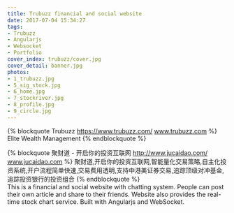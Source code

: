 ```yaml
---
title: Trubuzz financial and social website
date: 2017-07-04 15:34:27
tags:
- Trubuzz
- Angularjs
- Websocket
- Portfolio
cover_index: trubuzz/cover.jpg
cover_detail: banner.jpg
photos:
- 1_trubuzz.jpg
- 5_sig_stock.jpg
- 6_home.jpg
- 7_stockriver.jpg
- 8_profile.jpg
- 9_circle.jpg
---
```

{% blockquote Trubuzz https://www.trubuzz.com/ www.trubuzz.com %}
Elite Wealth Management
{% endblockquote %}

{% blockquote 聚财道 - 开启你的投资互联网 http://www.jucaidao.com/ www.jucaidao.com %}
聚财道,开启你的投资互联网,智能量化交易策略,自主化投资系统,开户流程简单快速,交易费用透明,支持中港美证券交易,追踪顶级对冲基金,追踪投资银行的投资组合
{% endblockquote %}
<br>
This is a financial and social website with chatting system. People can post their own article and share to their friends.
Website also provides the real-time stock chart service.
Built with Angularjs and WebSocket.

